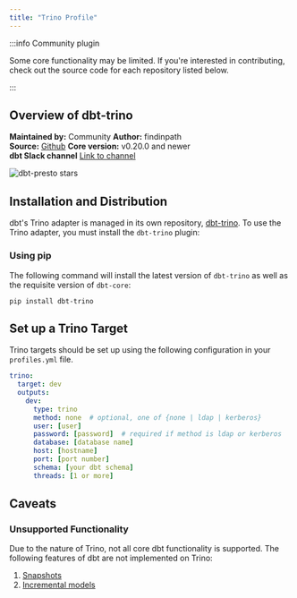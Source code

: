 ```yaml
---
title: "Trino Profile"
---
```


:::info Community plugin

Some core functionality may be limited. If you're interested in contributing, check out the source code for each repository listed below.

:::

## Overview of dbt-trino

**Maintained by:** Community
**Author:** findinpath       
**Source:** [Github](https://github.com/findinpath/dbt-trino)
**Core version:** v0.20.0 and newer    
**dbt Slack channel** [Link to channel](https://getdbt.slack.com/archives/CNNPBQ24R)   


![dbt-presto stars](https://img.shields.io/github/stars/findinpath/dbt-trino?style=for-the-badge)

## Installation and Distribution

dbt's Trino adapter is managed in its own repository, [dbt-trino](https://github.com/findinpath/dbt-trino). To use the Trino adapter, you must install the `dbt-trino` plugin:

### Using pip
The following command will install the latest version of `dbt-trino` as well as the requisite version of `dbt-core`:

```
pip install dbt-trino
```


## Set up a Trino Target

Trino targets should be set up using the following configuration in your `profiles.yml` file.

<File name='~/.dbt/profiles.yml'>

```yaml
trino:
  target: dev
  outputs:
    dev:
      type: trino
      method: none  # optional, one of {none | ldap | kerberos}
      user: [user]
      password: [password]  # required if method is ldap or kerberos
      database: [database name]
      host: [hostname]
      port: [port number]
      schema: [your dbt schema]
      threads: [1 or more]

```

</File>

## Caveats

### Unsupported Functionality

Due to the nature of Trino, not all core dbt functionality is supported. The following features of dbt are not implemented on Trino:

1. [Snapshots](snapshots)
2. [Incremental models](configuring-incremental-models)

